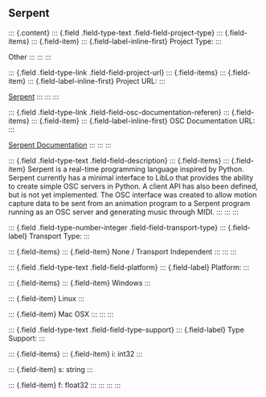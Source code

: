 ## Serpent

::: {.content}
::: {.field .field-type-text .field-field-project-type}
::: {.field-items}
::: {.field-item}
::: {.field-label-inline-first}
Project Type:
:::

Other
:::
:::
:::

::: {.field .field-type-link .field-field-project-url}
::: {.field-items}
::: {.field-item}
::: {.field-label-inline-first}
Project URL:
:::

[Serpent](https://web.archive.org/web/20201128043430/https://www.cs.cmu.edu/~music/aura/serpent-info.htm)
:::
:::
:::

::: {.field .field-type-link .field-field-osc-documentation-referen}
::: {.field-items}
::: {.field-item}
::: {.field-label-inline-first}
OSC Documentation URL:
:::

[Serpent
Documentation](https://web.archive.org/web/20201128043430/https://www.cs.cmu.edu/~music/cmsip/serpent/doc/serpent.htm)
:::
:::
:::

::: {.field .field-type-text .field-field-description}
::: {.field-items}
::: {.field-item}
Serpent is a real-time programming language inspired by Python. Serpent
currently has a minimal interface to LibLo that provides the ability to
create simple OSC servers in Python. A client API has also been defined,
but is not yet implemented. The OSC interface was created to allow
motion capture data to be sent from an animation program to a Serpent
program running as an OSC server and generating music through MIDI.
:::
:::
:::

::: {.field .field-type-number-integer .field-field-transport-type}
::: {.field-label}
Transport Type:
:::

::: {.field-items}
::: {.field-item}
None / Transport Independent
:::
:::
:::

::: {.field .field-type-text .field-field-platform}
::: {.field-label}
Platform:
:::

::: {.field-items}
::: {.field-item}
Windows
:::

::: {.field-item}
Linux
:::

::: {.field-item}
Mac OSX
:::
:::
:::

::: {.field .field-type-text .field-field-type-support}
::: {.field-label}
Type Support:
:::

::: {.field-items}
::: {.field-item}
i: int32
:::

::: {.field-item}
s: string
:::

::: {.field-item}
f: float32
:::
:::
:::
:::
